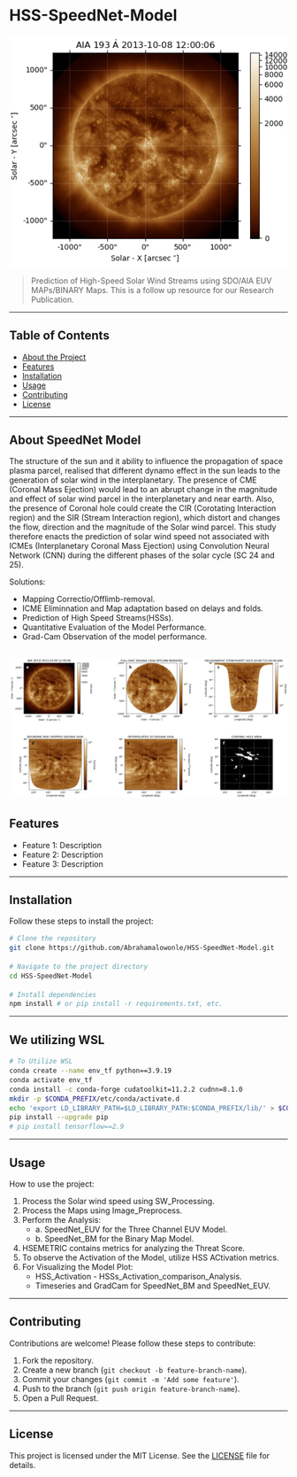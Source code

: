 # HSS-SpeedNet-Model

![Project Banner](./aia_map.png)

> Prediction of High-Speed Solar Wind Streams using SDO/AIA EUV MAPs/BINARY Maps.
This is a follow up resource for our Research Publication.
---

## Table of Contents

- [About the Project](#about-SpeedNet-Model)
- [Features](#features)
- [Installation](#installation)
- [Usage](#usage)
- [Contributing](#contributing)
- [License](#license)

---

## About SpeedNet Model

The structure of the sun and it ability to influence the propagation of space plasma parcel, realised that different dynamo effect in the sun leads to the generation of solar wind in the interplanetary. The presence of CME (Coronal Mass Ejection) would lead to an abrupt change in the magnitude and effect of solar wind parcel in the interplanetary and near earth. Also, the presence of Coronal hole could create the CIR (Corotating Interaction region) and the SIR (Stream Interaction region), which distort and changes the flow, direction and the magnitude of the Solar wind parcel. This study therefore enacts the prediction of solar wind speed not associated with ICMEs (Interplanetary Coronal Mass Ejection) using Convolution Neural Network (CNN) during the different phases of the solar cycle (SC 24 and 25). 

Solutions:

- Mapping Correctio/Offlimb-removal.
- ICME Eliminnation and Map adaptation based on delays and folds.
- Prediction of High Speed Streams(HSSs).
- Quantitative Evaluation of the Model Performance.
- Grad-Cam Observation of the model performance.

![Project Banner](./Image_processes.png)
---

## Features

- Feature 1: Description
- Feature 2: Description
- Feature 3: Description

---

## Installation

Follow these steps to install the project:

```bash
# Clone the repository
git clone https://github.com/Abrahamalowonle/HSS-SpeedNet-Model.git

# Navigate to the project directory
cd HSS-SpeedNet-Model

# Install dependencies
npm install # or pip install -r requirements.txt, etc.

```
---

## We utilizing WSL

```bash
# To Utilize WSL
conda create --name env_tf python==3.9.19
conda activate env_tf
conda install -c conda-forge cudatoolkit=11.2.2 cudnn=8.1.0
mkdir -p $CONDA_PREFIX/etc/conda/activate.d
echo 'export LD_LIBRARY_PATH=$LD_LIBRARY_PATH:$CONDA_PREFIX/lib/' > $CONDA_PREFIX/etc/conda/activate.d/env_vars.sh
pip install --upgrade pip
# pip install tensorflow==2.9
```
---

## Usage

How to use the project:

1. Process the Solar wind speed using SW_Processing.
2. Process the Maps using Image_Preprocess.
3. Perform the Analysis:
    - a. SpeedNet_EUV for the Three Channel EUV Model.
    - b. SpeedNet_BM for the Binary Map Model.
4. HSEMETRIC contains metrics for analyzing the Threat Score.
5. To observe the Activation of the Model, utilize HSS ACtivation metrics.
6. For Visualizing the Model Plot:
    - HSS_Activation - HSSs_Activation_comparison_Analysis.
    - Timeseries and GradCam for SpeedNet_BM and SpeedNet_EUV.
---

## Contributing

Contributions are welcome! Please follow these steps to contribute:

1. Fork the repository.
2. Create a new branch (`git checkout -b feature-branch-name`).
3. Commit your changes (`git commit -m 'Add some feature'`).
4. Push to the branch (`git push origin feature-branch-name`).
5. Open a Pull Request.

---

## License

This project is licensed under the MIT License. See the [LICENSE](./LICENSE) file for details.
